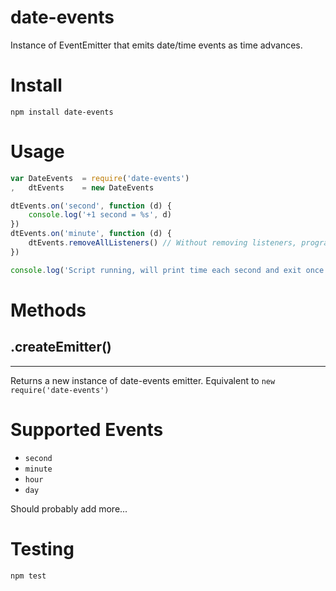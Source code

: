 date-events
==================

Instance of EventEmitter that emits date/time events as time advances.

# Install

`npm install date-events`

# Usage

``` js
var DateEvents  = require('date-events')
,   dtEvents    = new DateEvents

dtEvents.on('second', function (d) {
    console.log('+1 second = %s', d)
})
dtEvents.on('minute', function (d) {
    dtEvents.removeAllListeners() // Without removing listeners, program will not exit
})

console.log('Script running, will print time each second and exit once the minute changes.')
```

# Methods

## .createEmitter()
-------------------

Returns a new instance of date-events emitter. Equivalent to `new require('date-events')`

# Supported Events

* `second`
* `minute`
* `hour`
* `day`

Should probably add more...

# Testing

`npm test`